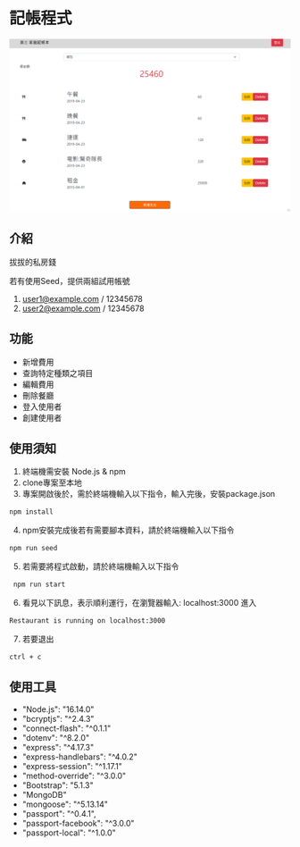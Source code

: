 # 記帳程式

![Index page about Restaurant List](./public/image/Papa.png)

## 介紹

拔拔的私房錢

若有使用Seed，提供兩組試用帳號

1. user1@example.com / 12345678
2. user2@example.com / 12345678


## 功能
- 新增費用
- 查詢特定種類之項目
- 編輯費用
- 刪除餐廳
- 登入使用者
- 創建使用者

## 使用須知

1. 終端機需安裝 Node.js & npm 
2. clone專案至本地
3. 專案開啟後於，需於終端機輸入以下指令，輸入完後，安裝package.json
```bash
npm install
```
4. npm安裝完成後若有需要腳本資料，請於終端機輸入以下指令
```bash
npm run seed
```
5. 若需要將程式啟動，請於終端機輸入以下指令
```bash
 npm run start
```
6. 看見以下訊息，表示順利運行，在瀏覽器輸入: localhost:3000 進入 

```bash
Restaurant is running on localhost:3000 
```

7. 若要退出
```bash
ctrl + c 
```

## 使用工具
- "Node.js": "16.14.0"
- "bcryptjs": "^2.4.3"
- "connect-flash": "^0.1.1"
- "dotenv": "^8.2.0"
- "express": "^4.17.3"
- "express-handlebars": "^4.0.2"
- "express-session": "^1.17.1"
- "method-override": "^3.0.0"
- "Bootstrap": "5.1.3"
- "MongoDB"
- "mongoose": "^5.13.14"
- "passport": "^0.4.1",
- "passport-facebook": "^3.0.0"
- "passport-local": "^1.0.0"
